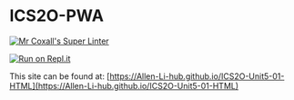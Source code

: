 # ICS2O-PWA

[![Mr Coxall's Super Linter](https://github.com/Allen-Li-hub//ICS2O-Unit5-01-HTML/workflows/Mr%20Coxall's%20Super%20Linter/badge.svg)](https://github.com/Allen-Li-hub//ICS2O-Unit5-01-HTML/actions)

[![Run on Repl.it](https://repl.it/badge/github/Allen-Li-hub//ICS2O-Unit5-01-HTML)](https://repl.it/github/Allen-Li-hub//ICS2O-Unit5-01-HTML)

This site can be found at: [https://Allen-Li-hub.github.io/ICS2O-Unit5-01-HTML](https://Allen-Li-hub.github.io/ICS2O-Unit5-01-HTML)
